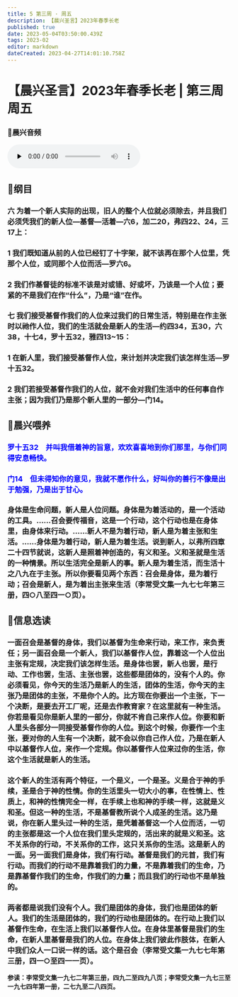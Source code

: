 ```yaml
---
title: 5 第三周 · 周五
description: 【晨兴圣言】2023年春季长老
published: true
date: 2023-05-04T03:50:00.439Z
tags: 2023-02
editor: markdown
dateCreated: 2023-04-27T14:01:10.758Z
---
```


# 【晨兴圣言】2023年春季长老 | 第三周周五
### 🎵晨兴音频
<audio id="audio" controls="" preload="none">
      <source id="mp3" src="/2023-02/week3/week3day5.mp3">
</audio>

<!-- Google tag (gtag.js) -->
<script async src="https://www.googletagmanager.com/gtag/js?id=G-1P8709Z16T"></script>
<script>
  window.dataLayer = window.dataLayer || [];
  function gtag(){dataLayer.push(arguments);}
  gtag('js', new Date());

  gtag('config', 'G-1P8709Z16T');
</script>
## 📙纲目

### 六	为着一个新人实际的出现，旧人的整个人位就必须除去，并且我们必须凭我们的新人位—基督—活着—六6，加二20，弗四22、24，三17上：

### 1	我们既知道从前的人位已经钉了十字架，就不该再在那个人位里，凭那个人位，或同那个人位而活—罗六6。

### 2	我们作基督徒的标准不该是对或错、好或坏，乃该是一个人位；要紧的不是我们在作“什么”，乃是“谁”在作。

### 七	我们接受基督作我们的人位来过我们的日常生活，特别是在作主张时以祂作人位，我们的生活就会是新人的生活—约四34，五30，六38，十七4，罗十五32，雅四13~15：

### 1	在新人里，我们接受基督作人位，来计划并决定我们该怎样生活—罗十五32。

### 2	我们若接受基督作我们的人位，就不会对我们生活中的任何事自作主张；因为我们乃是那个新人里的一部分—门14。

## 📙晨兴喂养

### <font color=blue>**罗十五32&emsp;并叫我借着神的旨意，欢欢喜喜地到你们那里，与你们同得安息畅快。**</font>

### <font color=blue>**门14&emsp;但未得知你的意见，我就不愿作什么，好叫你的善行不像是出于勉强，乃是出于甘心。**</font>

### 身体是生命问题，新人是人位问题。身体是为着活动的，是一个活动的工具。……召会要传福音，这是一个行动，这个行动也是在身体里，由身体来行动。……新人不是为着行动，新人是为着主张和生活。……身体是为着行动，新人是为着生活。说到新人，以弗所四章二十四节就说，这新人是照着神创造的，有义和圣。义和圣就是生活的一种情景。所以生活完全是新人的事。新人是为着生活，而生活十之八九在于主张。所以你要看见两个东西：召会是身体，是为着行动；召会是新人，是为着出主张来生活（李常受文集一九七七年第三册，四○八至四一○页）。

## 📙信息选读

### 一面召会是基督的身体，我们以基督为生命来行动，来工作，来负责任；另一面召会是一个新人，我们以基督作人位，靠着这一个人位出主张有定规，决定我们该怎样生活。是身体也罢，新人也罢，是行动、工作也罢，生活、主张也罢，这些都是团体的，没有个人的。你必须看见，你今天的生活乃是新人的生活，团体的生活，你今天的主张乃是团体的主张，不是你个人的。比方现在你要出一个主张，下一个决断，是要去开工厂呢，还是去作教育家？在这里就有一种生活。你若是看见你是新人里的一部分，你就不肯自己来作人位。你要和新人里头各部分一同接受基督作你的人位。到这个时候，你要作一个主张，要对你的人生有一个决断，就不会以你自己作人位，乃是在新人中以基督作人位，来作一个定规。你以基督作人位来过你的生活，你这个生活就是新人的生活。

### 这个新人的生活有两个特征，一个是义，一个是圣。义是合于神的手续，圣是合于神的性情。你的生活里头一切大小的事，在性情上、性质上，和神的性情完全一样，在手续上也和神的手续一样，这就是义和圣。但这一种的生活，不是基督教所说个人成圣的生活。这乃是说，你在新人里头过一种的生活，是凭着基督这一个人位而活，一切的主张都是这一个人位在我们里头定规的，活出来的就是义和圣。这不关系你的行动，不关系你的工作，这只关系你的生活。这是新人的一面。另一面我们是身体，我们有行动。基督是我们的元首，我们有行动。而我们的行动不是靠着我们的力量，不是靠着我们的生命，乃是靠基督作我们的生命，作我们的力量；而且我们的行动也不是单独的。

### 两者都是说我们没有个人。我们是团体的身体，我们也是团体的新人。我们的生活是团体的，我们的行动也是团体的。在行动上我们以基督作生命，在生活上我们以基督作人位。在身体里基督是我们的生命，在新人里基督是我们的人位。在身体上我们彼此作肢体，在新人中我们众人一口说一样的话。这个是召会（李常受文集一九七七年第三册，四一○至四一一页）。

**参读：李常受文集一九七二年第三册，四九二至四九八页；李常受文集一九七三至一九七四年第一册，二七九至二八四页。**